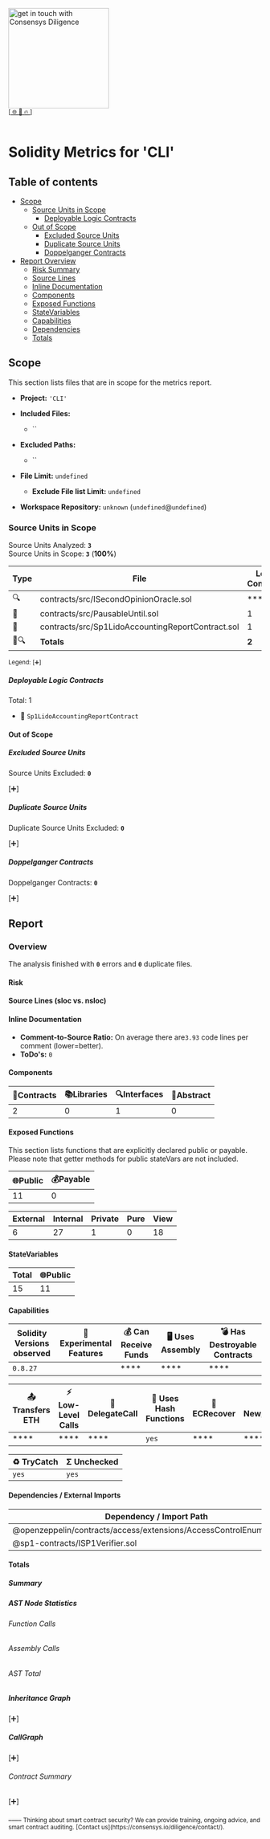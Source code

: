 
[<img width="200" alt="get in touch with Consensys Diligence" src="https://user-images.githubusercontent.com/2865694/56826101-91dcf380-685b-11e9-937c-af49c2510aa0.png">](https://consensys.io/diligence)<br/>
<sup>
[[  🌐  ](https://consensys.io/diligence)  [  📩  ](mailto:diligence@consensys.net)  [  🔥  ](https://consensys.io/diligence/tools/)]
</sup><br/><br/>



# Solidity Metrics for 'CLI'

## Table of contents

- [Scope](#t-scope)
    - [Source Units in Scope](#t-source-Units-in-Scope)
        - [Deployable Logic Contracts](#t-deployable-contracts)
    - [Out of Scope](#t-out-of-scope)
        - [Excluded Source Units](#t-out-of-scope-excluded-source-units)
        - [Duplicate Source Units](#t-out-of-scope-duplicate-source-units)
        - [Doppelganger Contracts](#t-out-of-scope-doppelganger-contracts)
- [Report Overview](#t-report)
    - [Risk Summary](#t-risk)
    - [Source Lines](#t-source-lines)
    - [Inline Documentation](#t-inline-documentation)
    - [Components](#t-components)
    - [Exposed Functions](#t-exposed-functions)
    - [StateVariables](#t-statevariables)
    - [Capabilities](#t-capabilities)
    - [Dependencies](#t-package-imports)
    - [Totals](#t-totals)

## <span id=t-scope>Scope</span>

This section lists files that are in scope for the metrics report. 

- **Project:** `'CLI'`
- **Included Files:** 
    - ``
- **Excluded Paths:** 
    - ``
- **File Limit:** `undefined`
    - **Exclude File list Limit:** `undefined`

- **Workspace Repository:** `unknown` (`undefined`@`undefined`)

### <span id=t-source-Units-in-Scope>Source Units in Scope</span>

Source Units Analyzed: **`3`**<br>
Source Units in Scope: **`3`** (**100%**)

| Type | File   | Logic Contracts | Interfaces | Lines | nLines | nSLOC | Comment Lines | Complex. Score | Capabilities |
| ---- | ------ | --------------- | ---------- | ----- | ------ | ----- | ------------- | -------------- | ------------ | 
| 🔍 | contracts/src/ISecondOpinionOracle.sol | **** | 1 | 16 | 6 | 3 | 2 | 3 | **** |
| 📝 | contracts/src/PausableUntil.sol | 1 | **** | 102 | 102 | 72 | 14 | 32 | **** |
| 📝 | contracts/src/Sp1LidoAccountingReportContract.sol | 1 | **** | 405 | 385 | 249 | 74 | 122 | **<abbr title='Uses Hash-Functions'>🧮</abbr><abbr title='TryCatch Blocks'>♻️</abbr><abbr title='Unchecked Blocks'>Σ</abbr>** |
| 📝🔍 | **Totals** | **2** | **1** | **523**  | **493** | **324** | **90** | **157** | **<abbr title='Uses Hash-Functions'>🧮</abbr><abbr title='TryCatch Blocks'>♻️</abbr><abbr title='Unchecked Blocks'>Σ</abbr>** |

<sub>
Legend: <a onclick="toggleVisibility('table-legend', this)">[➕]</a>
<div id="table-legend" style="display:none">

<ul>
<li> <b>Lines</b>: total lines of the source unit </li>
<li> <b>nLines</b>: normalized lines of the source unit (e.g. normalizes functions spanning multiple lines) </li>
<li> <b>nSLOC</b>: normalized source lines of code (only source-code lines; no comments, no blank lines) </li>
<li> <b>Comment Lines</b>: lines containing single or block comments </li>
<li> <b>Complexity Score</b>: a custom complexity score derived from code statements that are known to introduce code complexity (branches, loops, calls, external interfaces, ...) </li>
</ul>

</div>
</sub>


##### <span id=t-deployable-contracts>Deployable Logic Contracts</span>
Total: 1
* 📝 `Sp1LidoAccountingReportContract`



#### <span id=t-out-of-scope>Out of Scope</span>

##### <span id=t-out-of-scope-excluded-source-units>Excluded Source Units</span>

Source Units Excluded: **`0`**

<a onclick="toggleVisibility('excluded-files', this)">[➕]</a>
<div id="excluded-files" style="display:none">
| File   |
| ------ |
| None |

</div>


##### <span id=t-out-of-scope-duplicate-source-units>Duplicate Source Units</span>

Duplicate Source Units Excluded: **`0`** 

<a onclick="toggleVisibility('duplicate-files', this)">[➕]</a>
<div id="duplicate-files" style="display:none">
| File   |
| ------ |
| None |

</div>

##### <span id=t-out-of-scope-doppelganger-contracts>Doppelganger Contracts</span>

Doppelganger Contracts: **`0`** 

<a onclick="toggleVisibility('doppelganger-contracts', this)">[➕]</a>
<div id="doppelganger-contracts" style="display:none">
| File   | Contract | Doppelganger | 
| ------ | -------- | ------------ |


</div>


## <span id=t-report>Report</span>

### Overview

The analysis finished with **`0`** errors and **`0`** duplicate files.





#### <span id=t-risk>Risk</span>

<div class="wrapper" style="max-width: 512px; margin: auto">
			<canvas id="chart-risk-summary"></canvas>
</div>

#### <span id=t-source-lines>Source Lines (sloc vs. nsloc)</span>

<div class="wrapper" style="max-width: 512px; margin: auto">
    <canvas id="chart-nsloc-total"></canvas>
</div>

#### <span id=t-inline-documentation>Inline Documentation</span>

- **Comment-to-Source Ratio:** On average there are`3.93` code lines per comment (lower=better).
- **ToDo's:** `0` 

#### <span id=t-components>Components</span>

| 📝Contracts   | 📚Libraries | 🔍Interfaces | 🎨Abstract |
| ------------- | ----------- | ------------ | ---------- |
| 2 | 0  | 1  | 0 |

#### <span id=t-exposed-functions>Exposed Functions</span>

This section lists functions that are explicitly declared public or payable. Please note that getter methods for public stateVars are not included.  

| 🌐Public   | 💰Payable |
| ---------- | --------- |
| 11 | 0  | 

| External   | Internal | Private | Pure | View |
| ---------- | -------- | ------- | ---- | ---- |
| 6 | 27  | 1 | 0 | 18 |

#### <span id=t-statevariables>StateVariables</span>

| Total      | 🌐Public  |
| ---------- | --------- |
| 15  | 11 |

#### <span id=t-capabilities>Capabilities</span>

| Solidity Versions observed | 🧪 Experimental Features | 💰 Can Receive Funds | 🖥 Uses Assembly | 💣 Has Destroyable Contracts | 
| -------------------------- | ------------------------ | -------------------- | ---------------- | ---------------------------- |
| `0.8.27` |  | **** | **** | **** | 

| 📤 Transfers ETH | ⚡ Low-Level Calls | 👥 DelegateCall | 🧮 Uses Hash Functions | 🔖 ECRecover | 🌀 New/Create/Create2 |
| ---------------- | ----------------- | --------------- | ---------------------- | ------------ | --------------------- |
| **** | **** | **** | `yes` | **** | **** | 

| ♻️ TryCatch | Σ Unchecked |
| ---------- | ----------- |
| `yes` | `yes` |

#### <span id=t-package-imports>Dependencies / External Imports</span>

| Dependency / Import Path | Count  | 
| ------------------------ | ------ |
| @openzeppelin/contracts/access/extensions/AccessControlEnumerable.sol | 1 |
| @sp1-contracts/ISP1Verifier.sol | 1 |

#### <span id=t-totals>Totals</span>

##### Summary

<div class="wrapper" style="max-width: 90%; margin: auto">
    <canvas id="chart-num-bar"></canvas>
</div>

##### AST Node Statistics

###### Function Calls

<div class="wrapper" style="max-width: 90%; margin: auto">
    <canvas id="chart-num-bar-ast-funccalls"></canvas>
</div>

###### Assembly Calls

<div class="wrapper" style="max-width: 90%; margin: auto">
    <canvas id="chart-num-bar-ast-asmcalls"></canvas>
</div>

###### AST Total

<div class="wrapper" style="max-width: 90%; margin: auto">
    <canvas id="chart-num-bar-ast"></canvas>
</div>

##### Inheritance Graph

<a onclick="toggleVisibility('surya-inherit', this)">[➕]</a>
<div id="surya-inherit" style="display:none">
<div class="wrapper" style="max-width: 512px; margin: auto">
    <div id="surya-inheritance" style="text-align: center;"></div> 
</div>
</div>

##### CallGraph

<a onclick="toggleVisibility('surya-call', this)">[➕]</a>
<div id="surya-call" style="display:none">
<div class="wrapper" style="max-width: 512px; margin: auto">
    <div id="surya-callgraph" style="text-align: center;"></div>
</div>
</div>

###### Contract Summary

<a onclick="toggleVisibility('surya-mdreport', this)">[➕]</a>
<div id="surya-mdreport" style="display:none">
 Sūrya's Description Report

 Files Description Table


|  File Name  |  SHA-1 Hash  |
|-------------|--------------|
| contracts/src/ISecondOpinionOracle.sol | aae4a41a136aa0bae4c90f868431f5863f86ddad |
| contracts/src/PausableUntil.sol | f384a4a37d3c1cd3311fce52acb734d3515df644 |
| contracts/src/Sp1LidoAccountingReportContract.sol | 0cc56058b5df72b11560a71c9e7ce49cd0542a5d |


 Contracts Description Table


|  Contract  |         Type        |       Bases      |                  |                 |
|:----------:|:-------------------:|:----------------:|:----------------:|:---------------:|
|     └      |  **Function Name**  |  **Visibility**  |  **Mutability**  |  **Modifiers**  |
||||||
| **SecondOpinionOracle** | Interface |  |||
| └ | getReport | External ❗️ |   |NO❗️ |
||||||
| **PausableUntil** | Implementation |  |||
| └ | _checkPaused | Internal 🔒 |   | |
| └ | _checkResumed | Internal 🔒 |   | |
| └ | isPaused | Public ❗️ |   |NO❗️ |
| └ | getResumeSinceTimestamp | External ❗️ |   |NO❗️ |
| └ | _resume | Internal 🔒 | 🛑  | |
| └ | _pauseFor | Internal 🔒 | 🛑  | |
| └ | _pauseUntil | Internal 🔒 | 🛑  | |
| └ | _setPausedState | Internal 🔒 | 🛑  | |
||||||
| **Sp1LidoAccountingReportContract** | Implementation | SecondOpinionOracle, AccessControlEnumerable, PausableUntil |||
| └ | <Constructor> | Public ❗️ | 🛑  |NO❗️ |
| └ | getReport | External ❗️ |   |NO❗️ |
| └ | _getReport | Internal 🔒 |   | |
| └ | getLatestLidoValidatorStateSlot | Public ❗️ |   |NO❗️ |
| └ | getLidoValidatorStateHash | Public ❗️ |   |NO❗️ |
| └ | getBeaconBlockHash | Public ❗️ |   |NO❗️ |
| └ | submitReportData | Public ❗️ | 🛑  | whenResumed |
| └ | pauseFor | External ❗️ | 🛑  | onlyRole |
| └ | pauseUntil | External ❗️ | 🛑  | onlyRole |
| └ | resume | External ❗️ | 🛑  | onlyRole |
| └ | _verify_reference_and_bc_slot | Internal 🔒 |   | |
| └ | _verify_public_values | Internal 🔒 |   | |
| └ | _getExpectedWithdrawalCredentials | Internal 🔒 |   | |
| └ | _findBeaconBlockHash | Internal 🔒 |   | |
| └ | _blockExists | Internal 🔒 |   | |
| └ | _getBeaconBlockHashForTimestamp | Internal 🔒 |   | |
| └ | _require_for_refslot | Private 🔐 |   | |
| └ | _slotToTimestamp | Internal 🔒 |   | |
| └ | _recordReport | Internal 🔒 | 🛑  | |
| └ | _recordLidoValidatorStateHash | Internal 🔒 | 🛑  | |


 Legend

|  Symbol  |  Meaning  |
|:--------:|-----------|
|    🛑    | Function can modify state |
|    💵    | Function is payable |
 

</div>
____
<sub>
Thinking about smart contract security? We can provide training, ongoing advice, and smart contract auditing. [Contact us](https://consensys.io/diligence/contact/).
</sub>


